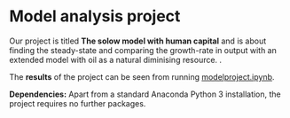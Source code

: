 # Model analysis project

Our project is titled **The solow model with human capital** and is about finding the steady-state and comparing the growth-rate in output with an extended model with oil as a natural diminising resource. .

The **results** of the project can be seen from running [modelproject.ipynb](modelproject.ipynb).

**Dependencies:** Apart from a standard Anaconda Python 3 installation, the project requires no further packages.
